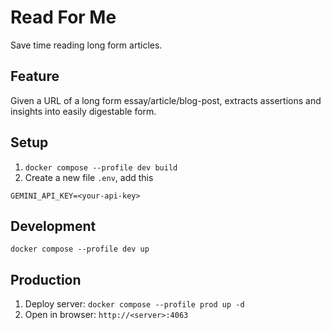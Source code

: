 # Read For Me

Save time reading long form articles.

## Feature

Given a URL of a long form essay/article/blog-post, extracts assertions and insights into easily digestable form.

## Setup

1. `docker compose --profile dev build`
2. Create a new file `.env`, add this

```
GEMINI_API_KEY=<your-api-key>
```

## Development

`docker compose --profile dev up`

## Production

1. Deploy server: `docker compose --profile prod up -d`
2. Open in browser: `http://<server>:4063`
